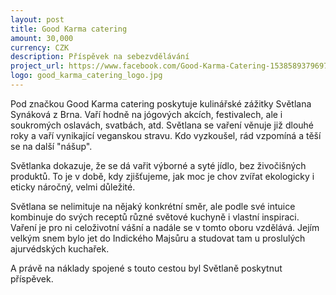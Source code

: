 ```yaml
---
layout: post
title: Good Karma catering
amount: 30,000
currency: CZK
description: Příspěvek na sebezvdělávání
project_url: https://www.facebook.com/Good-Karma-Catering-1538589379697149
logo: good_karma_catering_logo.jpg
---
```


Pod značkou Good Karma catering poskytuje kulinářské zážitky Světlana Synáková z Brna. Vaří hodně na jógových akcích, festivalech, ale i soukromých oslavách, svatbách, atd. Světlana se vaření věnuje již dlouhé roky a vaří vynikající veganskou stravu. Kdo vyzkoušel, rád vzpomíná a těší se na další "nášup".

Světlanka dokazuje, že se dá vařit výborné a syté jídlo, bez živočišných produktů. To je v době, kdy zjišťujeme, jak moc je chov zvířat ekologicky i eticky náročný, velmi důležité.

Světlana se nelimituje na nějaký konkrétní směr, ale podle své intuice kombinuje do svých receptů různé světové kuchyně i vlastní inspiraci. Vaření je pro ni celoživotní vášní a nadále se v tomto oboru vzdělává. Jejím velkým snem bylo jet do Indického Majsůru a studovat tam u proslulých ajurvédských kuchařek.

A právě na náklady spojené s touto cestou byl Světlaně poskytnut příspěvek.
